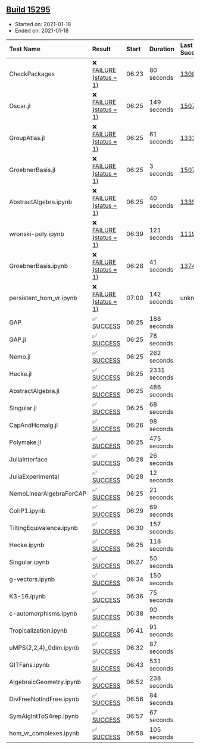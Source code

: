 ## [Build 15295](https://oscarci.mathematik.uni-kl.de/job/oscar/15295/)

* Started on: 2021-01-18
* Ended on: 2021-01-18

| Test Name    | Result | Start | Duration | Last Success | First Failure |
|:-------------|:-------|:------|:---------|:-------------|:--------------|
| CheckPackages | ❌ [FAILURE (status = 1)](https://oscarci.mathematik.uni-kl.de/job/oscar/15295/artifact/logs/build-15295/CheckPackages.log) | 06:23 | 80 seconds | [13085](https://oscarci.mathematik.uni-kl.de/job/oscar/13085/) | [13086](https://oscarci.mathematik.uni-kl.de/job/oscar/13086/) |
| Oscar.jl | ❌ [FAILURE (status = 1)](https://oscarci.mathematik.uni-kl.de/job/oscar/15295/artifact/logs/build-15295/Oscar.jl.log) | 06:25 | 149 seconds | [15079](https://oscarci.mathematik.uni-kl.de/job/oscar/15079/) | [15080](https://oscarci.mathematik.uni-kl.de/job/oscar/15080/) |
| GroupAtlas.jl | ❌ [FAILURE (status = 1)](https://oscarci.mathematik.uni-kl.de/job/oscar/15295/artifact/logs/build-15295/GroupAtlas.jl.log) | 06:25 | 61 seconds | [13311](https://oscarci.mathematik.uni-kl.de/job/oscar/13311/) | [13312](https://oscarci.mathematik.uni-kl.de/job/oscar/13312/) |
| GroebnerBasis.jl | ❌ [FAILURE (status = 1)](https://oscarci.mathematik.uni-kl.de/job/oscar/15295/artifact/logs/build-15295/GroebnerBasis.jl.log) | 06:25 | 3 seconds | [15079](https://oscarci.mathematik.uni-kl.de/job/oscar/15079/) | [15080](https://oscarci.mathematik.uni-kl.de/job/oscar/15080/) |
| AbstractAlgebra.ipynb | ❌ [FAILURE (status = 1)](https://oscarci.mathematik.uni-kl.de/job/oscar/15295/artifact/logs/build-15295/AbstractAlgebra.ipynb.log) | 06:25 | 40 seconds | [13355](https://oscarci.mathematik.uni-kl.de/job/oscar/13355/) | [13356](https://oscarci.mathematik.uni-kl.de/job/oscar/13356/) |
| wronski-poly.ipynb | ❌ [FAILURE (status = 1)](https://oscarci.mathematik.uni-kl.de/job/oscar/15295/artifact/logs/build-15295/wronski-poly.ipynb.log) | 06:39 | 121 seconds | [11192](https://oscarci.mathematik.uni-kl.de/job/oscar/11192/) | [11193](https://oscarci.mathematik.uni-kl.de/job/oscar/11193/) |
| GroebnerBasis.ipynb | ❌ [FAILURE (status = 1)](https://oscarci.mathematik.uni-kl.de/job/oscar/15295/artifact/logs/build-15295/GroebnerBasis.ipynb.log) | 06:28 | 41 seconds | [13748](https://oscarci.mathematik.uni-kl.de/job/oscar/13748/) | [13749](https://oscarci.mathematik.uni-kl.de/job/oscar/13749/) |
| persistent_hom_vr.ipynb | ❌ [FAILURE (status = 1)](https://oscarci.mathematik.uni-kl.de/job/oscar/15295/artifact/logs/build-15295/persistent_hom_vr.ipynb.log) | 07:00 | 142 seconds | unknown | unknown |
| GAP | ✅ [SUCCESS](https://oscarci.mathematik.uni-kl.de/job/oscar/15295/artifact/logs/build-15295/GAP.log) | 06:25 | 188 seconds |  |  |
| GAP.jl | ✅ [SUCCESS](https://oscarci.mathematik.uni-kl.de/job/oscar/15295/artifact/logs/build-15295/GAP.jl.log) | 06:25 | 78 seconds |  |  |
| Nemo.jl | ✅ [SUCCESS](https://oscarci.mathematik.uni-kl.de/job/oscar/15295/artifact/logs/build-15295/Nemo.jl.log) | 06:25 | 262 seconds |  |  |
| Hecke.jl | ✅ [SUCCESS](https://oscarci.mathematik.uni-kl.de/job/oscar/15295/artifact/logs/build-15295/Hecke.jl.log) | 06:25 | 2331 seconds |  |  |
| AbstractAlgebra.jl | ✅ [SUCCESS](https://oscarci.mathematik.uni-kl.de/job/oscar/15295/artifact/logs/build-15295/AbstractAlgebra.jl.log) | 06:25 | 486 seconds |  |  |
| Singular.jl | ✅ [SUCCESS](https://oscarci.mathematik.uni-kl.de/job/oscar/15295/artifact/logs/build-15295/Singular.jl.log) | 06:25 | 68 seconds |  |  |
| CapAndHomalg.jl | ✅ [SUCCESS](https://oscarci.mathematik.uni-kl.de/job/oscar/15295/artifact/logs/build-15295/CapAndHomalg.jl.log) | 06:26 | 98 seconds |  |  |
| Polymake.jl | ✅ [SUCCESS](https://oscarci.mathematik.uni-kl.de/job/oscar/15295/artifact/logs/build-15295/Polymake.jl.log) | 06:25 | 475 seconds |  |  |
| JuliaInterface | ✅ [SUCCESS](https://oscarci.mathematik.uni-kl.de/job/oscar/15295/artifact/logs/build-15295/JuliaInterface.log) | 06:28 | 26 seconds |  |  |
| JuliaExperimental | ✅ [SUCCESS](https://oscarci.mathematik.uni-kl.de/job/oscar/15295/artifact/logs/build-15295/JuliaExperimental.log) | 06:28 | 12 seconds |  |  |
| NemoLinearAlgebraForCAP | ✅ [SUCCESS](https://oscarci.mathematik.uni-kl.de/job/oscar/15295/artifact/logs/build-15295/NemoLinearAlgebraForCAP.log) | 06:25 | 21 seconds |  |  |
| CohP1.ipynb | ✅ [SUCCESS](https://oscarci.mathematik.uni-kl.de/job/oscar/15295/artifact/logs/build-15295/CohP1.ipynb.log) | 06:29 | 69 seconds |  |  |
| TiltingEquivalence.ipynb | ✅ [SUCCESS](https://oscarci.mathematik.uni-kl.de/job/oscar/15295/artifact/logs/build-15295/TiltingEquivalence.ipynb.log) | 06:30 | 157 seconds |  |  |
| Hecke.ipynb | ✅ [SUCCESS](https://oscarci.mathematik.uni-kl.de/job/oscar/15295/artifact/logs/build-15295/Hecke.ipynb.log) | 06:25 | 118 seconds |  |  |
| Singular.ipynb | ✅ [SUCCESS](https://oscarci.mathematik.uni-kl.de/job/oscar/15295/artifact/logs/build-15295/Singular.ipynb.log) | 06:27 | 50 seconds |  |  |
| g-vectors.ipynb | ✅ [SUCCESS](https://oscarci.mathematik.uni-kl.de/job/oscar/15295/artifact/logs/build-15295/g-vectors.ipynb.log) | 06:34 | 150 seconds |  |  |
| K3-16.ipynb | ✅ [SUCCESS](https://oscarci.mathematik.uni-kl.de/job/oscar/15295/artifact/logs/build-15295/K3-16.ipynb.log) | 06:36 | 75 seconds |  |  |
| c-automorphisms.ipynb | ✅ [SUCCESS](https://oscarci.mathematik.uni-kl.de/job/oscar/15295/artifact/logs/build-15295/c-automorphisms.ipynb.log) | 06:38 | 90 seconds |  |  |
| Tropicalization.ipynb | ✅ [SUCCESS](https://oscarci.mathematik.uni-kl.de/job/oscar/15295/artifact/logs/build-15295/Tropicalization.ipynb.log) | 06:41 | 91 seconds |  |  |
| uMPS(2,2,4)_0dim.ipynb | ✅ [SUCCESS](https://oscarci.mathematik.uni-kl.de/job/oscar/15295/artifact/logs/build-15295/uMPS-2-2-4-_0dim.ipynb.log) | 06:32 | 87 seconds |  |  |
| GITFans.ipynb | ✅ [SUCCESS](https://oscarci.mathematik.uni-kl.de/job/oscar/15295/artifact/logs/build-15295/GITFans.ipynb.log) | 06:43 | 531 seconds |  |  |
| AlgebraicGeometry.ipynb | ✅ [SUCCESS](https://oscarci.mathematik.uni-kl.de/job/oscar/15295/artifact/logs/build-15295/AlgebraicGeometry.ipynb.log) | 06:52 | 238 seconds |  |  |
| DivFreeNotIndFree.ipynb | ✅ [SUCCESS](https://oscarci.mathematik.uni-kl.de/job/oscar/15295/artifact/logs/build-15295/DivFreeNotIndFree.ipynb.log) | 06:56 | 84 seconds |  |  |
| SymAlgIntToS4rep.ipynb | ✅ [SUCCESS](https://oscarci.mathematik.uni-kl.de/job/oscar/15295/artifact/logs/build-15295/SymAlgIntToS4rep.ipynb.log) | 06:57 | 67 seconds |  |  |
| hom_vr_complexes.ipynb | ✅ [SUCCESS](https://oscarci.mathematik.uni-kl.de/job/oscar/15295/artifact/logs/build-15295/hom_vr_complexes.ipynb.log) | 06:58 | 105 seconds |  |  |
